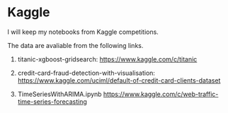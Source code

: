 # Kaggle

I will keep my notebooks from Kaggle competitions.

The data are avaliable from the following links. 

1. titanic-xgboost-gridsearch:
https://www.kaggle.com/c/titanic

2. credit-card-fraud-detection-with-visualisation:
https://www.kaggle.com/uciml/default-of-credit-card-clients-dataset

3. TimeSeriesWithARIMA.ipynb
https://www.kaggle.com/c/web-traffic-time-series-forecasting
